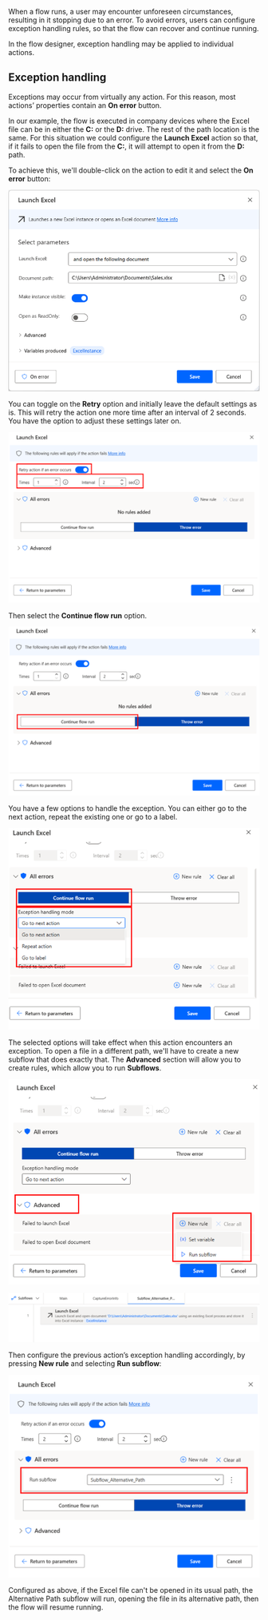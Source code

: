 When a flow runs, a user may encounter unforeseen circumstances, resulting in it stopping due to an error. To avoid errors, users can configure exception handling rules, so that the flow can recover and continue running.

In the flow designer, exception handling may be applied to individual actions.

## Exception handling

Exceptions may occur from virtually any action. For this reason, most actions’ properties contain an **On error** button.

In our example, the flow is executed in company devices where the Excel file can be in either the **C:** or the **D:** drive. The rest of the path location is the same. For this situation  we could configure the **Launch Excel** action so that, if it fails to open the file from the **C:**, it will attempt to open it from the **D:** path.

To achieve this, we'll double-click on the action to edit it and select the **On error** button:

![Screenshot of the Launch Excel action properties dialog.](..\media\launch-excel-action-properties-2.png)

You can toggle on the **Retry** option and initially leave the default settings as is. This will retry the action one more time after an interval of 2 seconds. You have the option to adjust these settings later on.

![Screenshot of the Launch Excel action properties exception handling retry action.](..\media\launch-excel-action-properties-exception-handling-retry.png)

Then select the **Continue flow run** option.

![Screenshot of the Launch Excel action properties exception handling.](..\media\launch-excel-action-properties-exception-handling.png)

You have a few options to handle the exception. You can either go to the next action, repeat the existing one or go to a label.

![Screenshot of the exception handling.](..\media\continue-flow-run.png)

The selected options will take effect when this action encounters an exception. To open a file in a different path, we'll have to create a new subflow that does exactly that.  The **Advanced** section will allow you to create rules, which allow you to run **Subflows**.

![Screenshot of the alternative path subflow.](..\media\advanced-flow-errors-settings.png)

![Screenshot of the advanced flow settings.](..\media\alternative-path-subflow.png)

Then configure the previous action’s exception handling accordingly, by pressing **New rule** and selecting **Run subflow**:

![Screenshot of the Launch Excel action properties exception handling with alternative path added.](..\media\launch-excel-action-properties-exception-handling-continued.png)

Configured as above, if the Excel file can't be opened in its usual path, the Alternative Path subflow will run, opening the file in its alternative path, then the flow will resume running.
